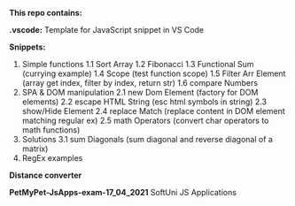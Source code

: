 **This repo contains:**

**.vscode:**
Template for JavaScript snippet in VS Code

**Snippets:**
  1. Simple functions
    1.1 Sort Array 
    1.2 Fibonacci
    1.3 Functional Sum (currying example)
    1.4 Scope (test function scope)
    1.5 Filter Arr Element (array get index, filter by index, return str)
    1.6 compare Numbers
  2. SPA & DOM manipulation
    2.1 new Dom Element (factory for DOM elements)
    2.2 escape HTML String (esc html symbols in string)
    2.3 show/Hide Element
    2.4 replace Match (replace content in DOM element matching regular ex)
    2.5 math Operators (convert char operators to math functions)
  3. Solutions
    3.1 sum Diagonals (sum diagonal and reverse diagonal of a matrix)
  4. RegEx examples


**Distance converter**

**PetMyPet-JsApps-exam-17_04_2021** SoftUni JS Applications 
